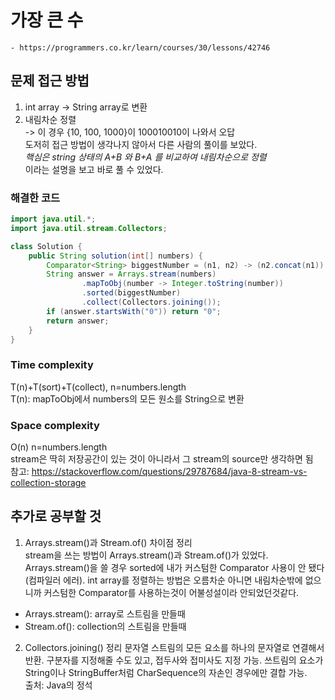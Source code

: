 # 가장 큰 수
    - https://programmers.co.kr/learn/courses/30/lessons/42746

## 문제 접근 방법
1. int array -> String array로 변환     
2. 내림차순 정렬   
-> 이 경우 {10, 100, 1000}이 100010010이 나와서 오답   
도저히 접근 방법이 생각나지 않아서 다른 사람의 풀이를 보았다.   
*핵심은 string 상태의 A+B 와 B+A 를 비교하여 내림차순으로 정렬*   
이라는 설명을 보고 바로 풀 수 있었다.   


### 해결한 코드
```java
import java.util.*;
import java.util.stream.Collectors;

class Solution {
    public String solution(int[] numbers) {
        Comparator<String> biggestNumber = (n1, n2) -> (n2.concat(n1)).compareTo(n1.concat(n2));
        String answer = Arrays.stream(numbers)
                .mapToObj(number -> Integer.toString(number))
                .sorted(biggestNumber)
                .collect(Collectors.joining());
        if (answer.startsWith("0")) return "0";
        return answer;
    }
}
```
### Time complexity
T(n)+T(sort)+T(collect), n=numbers.length   
T(n): mapToObj에서 numbers의 모든 원소를 String으로 변환   

### Space complexity
O(n) n=numbers.length   
stream은 딱히 저장공간이 있는 것이 아니라서 그 stream의 source만 생각하면 됨   
참고: https://stackoverflow.com/questions/29787684/java-8-stream-vs-collection-storage


## 추가로 공부할 것
1. Arrays.stream()과 Stream.of() 차이점 정리   
stream을 쓰는 방법이 Arrays.stream()과 Stream.of()가 있었다. Arrays.stream()을 쓸 경우 sorted에 내가 커스텀한 Comparator 사용이 안 됐다(컴파일러 에러). int array를 정렬하는 방법은 오름차순 아니면 내림차순밖에 없으니까 커스텀한 Comparator를 사용하는것이 어불성설이라 안되었던것같다.

- Arrays.stream(): array로 스트림을 만들때
- Stream.of(): collection의 스트림을 만들때

2. Collectors.joining() 정리
문자열 스트림의 모든 요소를 하나의 문자열로 연결해서 반환. 구분자를 지정해줄 수도 있고, 접두사와 접미사도 지정 가능. 쓰트림의 요소가 String이나 StringBuffer처럼 CharSequence의 자손인 경우에만 결합 가능.   
출처: Java의 정석

